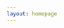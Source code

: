 ```yaml
---
layout: homepage
---
```


<style>
  body > article {
    background-image: url("/home-bkg.jpg");
  }
</style>
